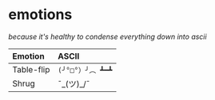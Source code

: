emotions
========

*because it's healthy to condense everything down into ascii*

|  Emotion   | ASCII            |
|:-----------|:-----------------|
| Table-flip | `(╯°□°）╯︵ ┻━┻` |
| Shrug      | ¯\_(ツ)_/¯ |
